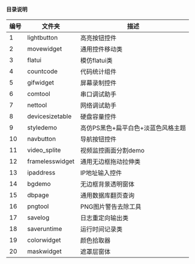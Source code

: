 ﻿#### 目录说明
| 编号 | 文件夹 | 描述 |
| ------ | ------ | ------ |
| 1 | lightbutton | 高亮按钮控件 |
| 2 | movewidget | 通用控件移动类 |
| 3 | flatui | 模仿flatui类 |
| 4 | countcode | 代码统计组件 |
| 5 | gifwidget | 屏幕录制控件 |
| 6 | comtool | 串口调试助手 |
| 7 | nettool | 网络调试助手 |
| 8 | devicesizetable | 硬盘容量控件 |
| 9 | styledemo | 高仿PS黑色+扁平白色+淡蓝色风格主题 |
| 10 | navbutton | 导航按钮控件 |
| 11 | video_splite | 视频监控画面分割demo |
| 12 | framelesswidget | 通用无边框拖动拉伸类 |
| 13 | ipaddress | IP地址输入控件 |
| 14 | bgdemo | 无边框背景透明窗体 |
| 15 | dbpage | 通用数据库翻页查询 |
| 16 | pngtool | PNG图片警告去除工具 |
| 17 | savelog | 日志重定向输出类 |
| 18 | saveruntime | 运行时间记录类 |
| 19 | colorwidget | 颜色拾取器 |
| 20 | maskwidget | 遮罩层窗体 |